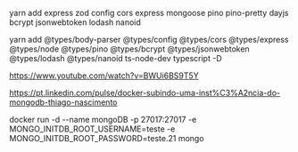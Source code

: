 yarn add express zod config cors express mongoose pino pino-pretty dayjs bcrypt jsonwebtoken lodash nanoid

yarn add @types/body-parser @types/config @types/cors @types/express @types/node @types/pino @types/bcrypt @types/jsonwebtoken @types/lodash @types/nanoid ts-node-dev typescript -D


https://www.youtube.com/watch?v=BWUi6BS9T5Y



https://pt.linkedin.com/pulse/docker-subindo-uma-inst%C3%A2ncia-do-mongodb-thiago-nascimento

docker run -d --name mongoDB -p 27017:27017 -e MONGO_INITDB_ROOT_USERNAME=teste -e MONGO_INITDB_ROOT_PASSWORD=teste.21 mongo

